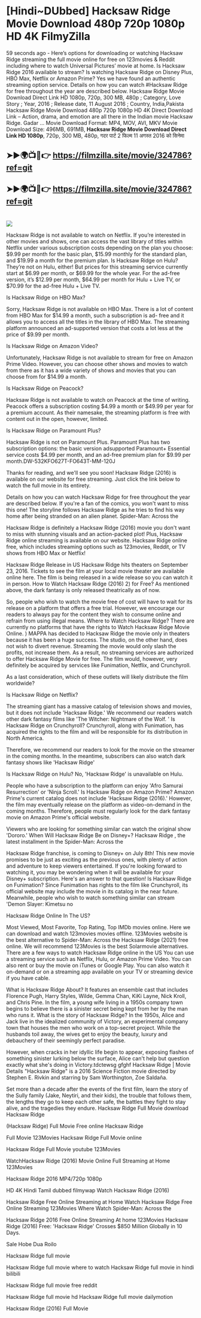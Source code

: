 # [Hindi~DUbbed] Hacksaw Ridge Movie Download 480p 720p 1080p HD 4K FilmyZilla


59 seconds ago - Here’s options for downloading or watching Hacksaw Ridge streaming the full movie online for free on 123movies & Reddit including where to watch Universal Pictures’ movie at home. Is Hacksaw Ridge 2016 available to stream? Is watching Hacksaw Ridge on Disney Plus, HBO Max, Netflix or Amazon Prime? Yes we have found an authentic streaming option service. Details on how you can watch #Hacksaw Ridge for free throughout the year are described below. Hacksaw Ridge Movie Download Direct Link HD 1080p, 720p, 300 MB, 480p ; Category, Love Story ; Year, 2016 ; Release date, 11 August 2016 ; Country, India,Pakista Hacksaw Ridge Movie Download 480p 720p 1080p HD 4K Direct Download Link – Action, drama, and emotion are all there in the Indian movie Hacksaw Ridge. Gadar ...
Movie Download Format: MP4, MOV, AVI, MKV
Movie Download Size: 496MB, 691MB, **Hacksaw Ridge Movie Download Direct Link HD 1080p**, 720p, 300 MB, 480p, गदर पार्ट 2 फिल्म 11 अगस्त 2016 को सिनेमा

## ➤►🌍📺📱👉   https://filmzilla.site/movie/324786?ref=git

## ➤►🌍📺📱👉   https://filmzilla.site/movie/324786?ref=git

#

<img src="https://image.tmdb.org/t/p/w780//yQIBS8B9l2qXoPoPtxSXvH7CfoT.jpg" />

Hacksaw Ridge is not available to watch on Netflix. If you’re interested in other movies and shows, one can access the vast library of titles within Netflix under various subscription costs depending on the plan you choose: $9.99 per month for the basic plan, $15.99 monthly for the standard plan, and $19.99 a month for the premium plan. Is Hacksaw Ridge on Hulu? They’re not on Hulu, either! But prices for this streaming service currently start at $6.99 per month, or $69.99 for the whole year. For the ad-free version, it’s $12.99 per month, $64.99 per month for Hulu + Live TV, or $70.99 for the ad-free Hulu + Live TV.

Is Hacksaw Ridge on HBO Max?

Sorry, Hacksaw Ridge is not available on HBO Max. There is a lot of content from HBO Max for $14.99 a month, such a subscription is ad- free and it allows you to access all the titles in the library of HBO Max. The streaming platform announced an ad-supported version that costs a lot less at the price of $9.99 per month.

Is Hacksaw Ridge on Amazon Video?

Unfortunately, Hacksaw Ridge is not available to stream for free on Amazon Prime Video. However, you can choose other shows and movies to watch from there as it has a wide variety of shows and movies that you can choose from for $14.99 a month.

Is Hacksaw Ridge on Peacock?

Hacksaw Ridge is not available to watch on Peacock at the time of writing. Peacock offers a subscription costing $4.99 a month or $49.99 per year for a premium account. As their namesake, the streaming platform is free with content out in the open, however, limited.

Is Hacksaw Ridge on Paramount Plus?

Hacksaw Ridge is not on Paramount Plus. Paramount Plus has two subscription options: the basic version adsupported Paramount+ Essential service costs $4.99 per month, and an ad-free premium plan for $9.99 per month.DW-532KFO627T-FO643T-MM-120J

Thanks for reading, and we'll see you soon! Hacksaw Ridge (2016) is available on our website for free streaming. Just click the link below to watch the full movie in its entirety.

Details on how you can watch Hacksaw Ridge for free throughout the year are described below. If you're a fan of the comics, you won't want to miss this one! The storyline follows Hacksaw Ridge as he tries to find his way home after being stranded on an alien planet. Spider-Man: Across the

Hacksaw Ridge is definitely a Hacksaw Ridge (2016) movie you don't want to miss with stunning visuals and an action-packed plot! Plus, Hacksaw Ridge online streaming is available on our website. Hacksaw Ridge online free, which includes streaming options such as 123movies, Reddit, or TV shows from HBO Max or Netflix!

Hacksaw Ridge Release in US Hacksaw Ridge hits theaters on September 23, 2016. Tickets to see the film at your local movie theater are available online here. The film is being released in a wide release so you can watch it in person. How to Watch Hacksaw Ridge (2016) 2) for Free? As mentioned above, the dark fantasy is only released theatrically as of now.

So, people who wish to watch the movie free of cost will have to wait for its release on a platform that offers a free trial. However, we encourage our readers to always pay for the content they wish to consume online and refrain from using illegal means. Where to Watch Hacksaw Ridge? There are currently no platforms that have the rights to Watch Hacksaw Ridge Movie Online. ) MAPPA has decided to Hacksaw Ridge the movie only in theaters because it has been a huge success. The studio, on the other hand, does not wish to divert revenue. Streaming the movie would only slash the profits, not increase them. As a result, no streaming services are authorized to offer Hacksaw Ridge Movie for free. The film would, however, very definitely be acquired by services like Funimation, Netflix, and Crunchyroll.

As a last consideration, which of these outlets will likely distribute the film worldwide?

Is Hacksaw Ridge on Netflix?

The streaming giant has a massive catalog of television shows and movies, but it does not include 'Hacksaw Ridge.' We recommend our readers watch other dark fantasy films like 'The Witcher: Nightmare of the Wolf. ' Is Hacksaw Ridge on Crunchyroll? Crunchyroll, along with Funimation, has acquired the rights to the film and will be responsible for its distribution in North America.

Therefore, we recommend our readers to look for the movie on the streamer in the coming months. In the meantime, subscribers can also watch dark fantasy shows like 'Hacksaw Ridge'

Is Hacksaw Ridge on Hulu? No, 'Hacksaw Ridge' is unavailable on Hulu.

People who have a subscription to the platform can enjoy 'Afro Samurai Resurrection' or 'Ninja Scroll.' Is Hacksaw Ridge on Amazon Prime? Amazon Prime's current catalog does not include 'Hacksaw Ridge (2016).' However, the film may eventually release on the platform as video-on-demand in the coming months. Therefore, people must regularly look for the dark fantasy movie on Amazon Prime's official website.

Viewers who are looking for something similar can watch the original show 'Dororo.' When Will Hacksaw Ridge Be on Disney+? Hacksaw Ridge , the latest installment in the Spider-Man: Across the

Hacksaw Ridge franchise, is coming to Disney+ on July 8th! This new movie promises to be just as exciting as the previous ones, with plenty of action and adventure to keep viewers entertained. If you're looking forward to watching it, you may be wondering when it will be available for your Disney+ subscription. Here's an answer to that question! Is Hacksaw Ridge on Funimation? Since Funimation has rights to the film like Crunchyroll, its official website may include the movie in its catalog in the near future. Meanwhile, people who wish to watch something similar can stream 'Demon Slayer: Kimetsu no

Hacksaw Ridge Online In The US?

Most Viewed, Most Favorite, Top Rating, Top IMDb movies online. Here we can download and watch 123movies movies offline. 123Movies website is the best alternative to Spider-Man: Across the Hacksaw Ridge (2021) free online. We will recommend 123Movies is the best Solarmovie alternatives. There are a few ways to watch Hacksaw Ridge online in the US You can use a streaming service such as Netflix, Hulu, or Amazon Prime Video. You can also rent or buy the movie on iTunes or Google Play. You can also watch it on-demand or on a streaming app available on your TV or streaming device if you have cable.

What is Hacksaw Ridge About? It features an ensemble cast that includes Florence Pugh, Harry Styles, Wilde, Gemma Chan, KiKi Layne, Nick Kroll, and Chris Pine. In the film, a young wife living in a 1950s company town begins to believe there is a sinister secret being kept from her by the man who runs it. What is the story of Hacksaw Ridge? In the 1950s, Alice and Jack live in the idealized community of Victory, an experimental company town that houses the men who work on a top-secret project. While the husbands toil away, the wives get to enjoy the beauty, luxury and debauchery of their seemingly perfect paradise.

However, when cracks in her idyllic life begin to appear, exposing flashes of something sinister lurking below the surface, Alice can't help but question exactly what she's doing in Victory.tdctewsg gfghf Hacksaw Ridge | Movie Details "Hacksaw Ridge" is a 2016 Science Fiction movie directed by Stephen E. Rivkin and starring by Sam Worthington, Zoe Saldaña.

Set more than a decade after the events of the first film, learn the story of the Sully family (Jake, Neytiri, and their kids), the trouble that follows them, the lengths they go to keep each other safe, the battles they fight to stay alive, and the tragedies they endure. Hacksaw Ridge Full Movie download Hacksaw Ridge

(Hacksaw Ridge) Full Movie Free online Hacksaw Ridge

Full Movie 123Movies Hacksaw Ridge Full Movie online

Hacksaw Ridge Full Movie youtube 123Movies

WatchHacksaw Ridge (2016) Movie Online Full Streaming at Home 123Movies

Hacksaw Ridge 2016 MP4/720p 1080p

HD 4K Hindi Tamil dubbed filmywap Watch Hacksaw Ridge (2016)

Hacksaw Ridge Free Online Streaming at Home Watch Hacksaw Ridge Free Online Streaming 123Movies Where Watch Spider-Man: Across the

Hacksaw Ridge 2016 Free Online Streaming At home 123Movies Hacksaw Ridge (2016) Free: 'Hacksaw Ridge' Crosses $850 Million Globally in 10 Days.

Sale Hobe Dua Roilo

Hacksaw Ridge full movie

Hacksaw Ridge full movie where to watch Hacksaw Ridge full movie in hindi bilibili

Hacksaw Ridge full movie free reddit

Hacksaw Ridge full movie hd Hacksaw Ridge full movie dailymotion

Hacksaw Ridge (2016) Full Movie
